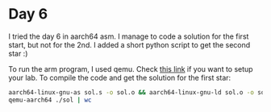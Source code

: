 # Day 6

I tried the day 6 in aarch64 asm.
I manage to code a solution for the first start, but not for the 2nd.
I added a short python script to get the second star :)

To run the arm program, I used qemu. Check [this link](https://azeria-labs.com/arm-on-x86-qemu-user/) if you want to setup your lab.
To compile the code and get the solution for the first star:
```bash
aarch64-linux-gnu-as sol.s -o sol.o && aarch64-linux-gnu-ld sol.o -o sol
qemu-aarch64 ./sol | wc
```
